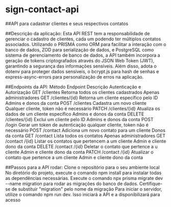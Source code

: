 # sign-contact-api
##API para cadastrar clientes e seus respectivos contatos

##Descrição da aplicação:
Esta API REST tem a responsabilidade de gerenciar o cadastro de clientes, cada um podendo ter múltiplos contatos associados. Utilizando o PRISMA como ORM para facilitar a interação com o banco de dados, ZOD para serialização de dados, e PostgreSQL como sistema de gerenciamento de banco de dados, a API também incorpora a geração de tokens criptografados através do JSON Web Token (JWT), garantindo a segurança das informações sensíveis. Além disso, adota o dotenv para proteger dados sensíveis, o bcrypt.js para hash de senhas e express-async-errors para personalização de erros na aplicação.

##Endpoints da API:
Método	Endpoint	Descrição	Autenticação e Autorização
GET	/clientes	Retorna todos os clientes cadastrados	Apenas administradores
GET	/clientes/{id}	Retorna um cliente específico pelo ID	Admins e donos da conta
POST	/clientes	Cadastra um novo cliente	Qualquer cliente, token não é necessário
PATCH	/clientes/{id}	Atualiza os dados de um cliente específico	Admins e donos da conta
DELETE	/clientes/{id}	Exclui um cliente pelo ID	Admins e donos da conta
POST	/login	Gerar um token de autenticação	qualquer cliente, token não é necessário
POST	/contact	Adiciona um novo contato para um cliente	Donos da conta
GET	/contact	Lista todos os contatos	Apenas administradores
GET	/contact /{id}	Listar os contatos que pertencem a um cliente	Admin e cliente dono da conta
DELETE	/contact /{id}	Deletar o contato que pertence a u cliente	Admin e cliente dono da conta
PATCH	/contact /{id}	Atualizar o contato que pertence a um cliente	Admin e cliente dono da conta

##Passos para a API rodar:
Clone o repositório para o seu ambiente local
No diretório do projeto, execute o comando npm install para instalar todas as dependências necessárias.
Execute o comando npx prisma migrate dev --name migration para rodar as migrações do banco de dados. Certifique-se de substituir "migration" pelo nome da migração
Para iniciar o servidor, utilize o comando npm run dev. Isso iniciará a API e a disponibilizará para acesso
